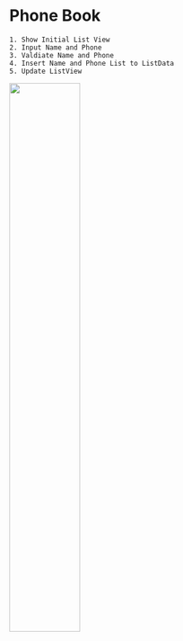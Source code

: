 # Phone Book
    1. Show Initial List View
    2. Input Name and Phone
    3. Valdiate Name and Phone
    4. Insert Name and Phone List to ListData
    5. Update ListView

<img src="" width="50%"/>
